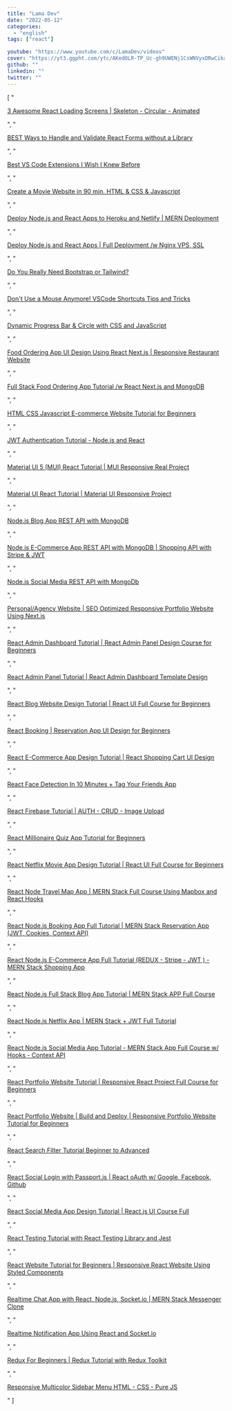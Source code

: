 ```yaml
---
title: "Lama Dev"
date: "2022-05-12"
categories:
  - "english"
tags: ["react"]

youtube: "https://www.youtube.com/c/LamaDev/videos"
cover: "https://yt3.ggpht.com/ytc/AKedOLR-TP_Uc-gh9UWENj1CsWNVyxDRwCikaVARVwhY=s88-c-k-c0x00ffffff-no-rj"
github: ""
linkedin: ""
twitter: ""
---
```


[ "<p><a href='https://www.youtube.com/watch?v=PNQGbczXkMI'>3 Awesome React Loading Screens | Skeleton - Circular - Animated</a></p>", "<p><a href='https://www.youtube.com/watch?v=tIdNeoHniEY'>BEST Ways to Handle and Validate React Forms without a Library</a></p>", "<p><a href='https://www.youtube.com/watch?v=ZqW8JT1gt4U'>Best VS Code Extensions I Wish I Knew Before</a></p>", "<p><a href='https://www.youtube.com/watch?v=AOlkcLtyXkw'>Create a Movie Website in 90 min. HTML &amp; CSS &amp; Javascript</a></p>", "<p><a href='https://www.youtube.com/watch?v=5dQC2JUd27g'>Deploy Node.js and React Apps to Heroku and Netlify | MERN Deployment</a></p>", "<p><a href='https://www.youtube.com/watch?v=Nxw2j1-srVc'>Deploy Node.js and React Apps | Full Deployment /w Nginx VPS, SSL</a></p>", "<p><a href='https://www.youtube.com/watch?v=omWmWu1XO8U'>Do You Really Need Bootstrap or Tailwind?</a></p>", "<p><a href='https://www.youtube.com/watch?v=jsZoR1kkq6s'>Don't Use a Mouse Anymore! VSCode Shortcuts Tips and Tricks</a></p>", "<p><a href='https://www.youtube.com/watch?v=UCG8JObh0qU'>Dynamic Progress Bar &amp; Circle with CSS and JavaScript</a></p>", "<p><a href='https://www.youtube.com/watch?v=vIxGDq1SPZQ'>Food Ordering App UI Design Using React Next.js | Responsive Restaurant Website</a></p>", "<p><a href='https://www.youtube.com/watch?v=Z-hACIsjv4E'>Full Stack Food Ordering App Tutorial /w React Next.js and MongoDB</a></p>", "<p><a href='https://www.youtube.com/watch?v=b3Gqq_k-g24'>HTML CSS Javascript E-commerce Website Tutorial for Beginners</a></p>", "<p><a href='https://www.youtube.com/watch?v=Yh5Lil03tpI'>JWT Authentication Tutorial - Node.js and React</a></p>", "<p><a href='https://www.youtube.com/watch?v=fzxEECHnsvU'>Material UI 5 (MUI) React Tutorial | MUI Responsive Real Project</a></p>", "<p><a href='https://www.youtube.com/watch?v=lKZiXQWnlUw'>Material UI React Tutorial | Material UI Responsive Project</a></p>", "<p><a href='https://www.youtube.com/watch?v=OML9f6LXUUs'>Node.js Blog App REST API with MongoDB</a></p>", "<p><a href='https://www.youtube.com/watch?v=rMiRZ1iRC0A'>Node.js E-Commerce App REST API with MongoDB | Shopping API with Stripe &amp; JWT</a></p>", "<p><a href='https://www.youtube.com/watch?v=ldGl6L4Vktk'>Node.js Social Media REST API with MongoDb</a></p>", "<p><a href='https://www.youtube.com/watch?v=erpw_22yAJM'>Personal/Agency Website | SEO Optimized Responsive Portfolio Website Using Next.js</a></p>", "<p><a href='https://www.youtube.com/watch?v=aTPkos3LKi8'>React Admin Dashboard Tutorial | React Admin Panel Design Course for Beginners</a></p>", "<p><a href='https://www.youtube.com/watch?v=yKV1IGahXqA'>React Admin Panel Tutorial | React Admin Dashboard Template Design</a></p>", "<p><a href='https://www.youtube.com/watch?v=tlTdbc5byAs'>React Blog Website Design Tutorial | React UI Full Course for Beginners</a></p>", "<p><a href='https://www.youtube.com/watch?v=RkWpJ4XUHuw'>React Booking | Reservation App UI Design for Beginners</a></p>", "<p><a href='https://www.youtube.com/watch?v=c1xTDSIXit8'>React E-Commerce App Design Tutorial | React Shopping Cart UI Design</a></p>", "<p><a href='https://www.youtube.com/watch?v=wVK3HHbli7g'>React Face Detection In 10 Minutes + Tag Your Friends App</a></p>", "<p><a href='https://www.youtube.com/watch?v=D9W7AFeJ3kk'>React Firebase Tutorial | AUTH - CRUD - Image Upload</a></p>", "<p><a href='https://www.youtube.com/watch?v=EPh_VbMxu4E'>React Millionaire Quiz App Tutorial for Beginners</a></p>", "<p><a href='https://www.youtube.com/watch?v=FzWG8jiw4XM'>React Netflix Movie App Design Tutorial | React UI Full Course for Beginners</a></p>", "<p><a href='https://www.youtube.com/watch?v=9oEQvI7K-rA'>React Node Travel Map App | MERN Stack Full Course Using Mapbox and React Hooks</a></p>", "<p><a href='https://www.youtube.com/watch?v=k3Vfj-e1Ma4'>React Node.js Booking App Full Tutorial | MERN Stack Reservation App (JWT, Cookies, Context API)</a></p>", "<p><a href='https://www.youtube.com/watch?v=y66RgYMAgSo'>React Node.js E-Commerce App Full Tutorial (REDUX - Stripe - JWT ) - MERN Stack Shopping App</a></p>", "<p><a href='https://www.youtube.com/watch?v=LelifxOrzvw'>React Node.js Full Stack Blog App Tutorial | MERN Stack APP Full Course</a></p>", "<p><a href='https://www.youtube.com/watch?v=tsNswx0nRKM'>React Node.js Netflix App | MERN Stack + JWT Full Tutorial</a></p>", "<p><a href='https://www.youtube.com/watch?v=pFHyZvVxce0'>React Node.js Social Media App Tutorial - MERN Stack App Full Course w/ Hooks - Context API</a></p>", "<p><a href='https://www.youtube.com/watch?v=7WwtzsSHdpI'>React Portfolio Website Tutorial | Responsive React Project Full Course for Beginners</a></p>", "<p><a href='https://www.youtube.com/watch?v=hQjlM-8C4Ps'>React Portfolio Website | Build and Deploy | Responsive Portfolio Website Tutorial for Beginners</a></p>", "<p><a href='https://www.youtube.com/watch?v=MY6ZZIn93V8'>React Search Filter Tutorial Beginner to Advanced</a></p>", "<p><a href='https://www.youtube.com/watch?v=7K9kDrtc4S8'>React Social Login with Passport.js | React oAuth w/ Google, Facebook, Github</a></p>", "<p><a href='https://www.youtube.com/watch?v=zM93yZ_8SvE'>React Social Media App Design Tutorial | React.js UI Course Full</a></p>", "<p><a href='https://www.youtube.com/watch?v=Flo268xRpV0'>React Testing Tutorial with React Testing Library and Jest</a></p>", "<p><a href='https://www.youtube.com/watch?v=9_s_Essow6s'>React Website Tutorial for Beginners | Responsive React Website Using Styled Components</a></p>", "<p><a href='https://www.youtube.com/watch?v=HggSXt1Hzfk'>Realtime Chat App with React, Node.js, Socket.io | MERN Stack Messenger Clone</a></p>", "<p><a href='https://www.youtube.com/watch?v=7vVqMR96T5o'>Realtime Notification App Using React and Socket.io</a></p>", "<p><a href='https://www.youtube.com/watch?v=DYtYyFOfpBY'>Redux For Beginners | Redux Tutorial with Redux Toolkit</a></p>", "<p><a href='https://www.youtube.com/watch?v=k72Q9ltRlFw'>Responsive Multicolor Sidebar Menu HTML - CSS - Pure JS</a></p>" ]
